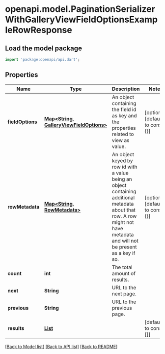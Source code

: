 # openapi.model.PaginationSerializerWithGalleryViewFieldOptionsExampleRowResponse

## Load the model package
```dart
import 'package:openapi/api.dart';
```

## Properties
Name | Type | Description | Notes
------------ | ------------- | ------------- | -------------
**fieldOptions** | [**Map<String, GalleryViewFieldOptions>**](GalleryViewFieldOptions.md) | An object containing the field id as key and the properties related to view as value. | [optional] [default to const {}]
**rowMetadata** | [**Map<String, RowMetadata>**](RowMetadata.md) | An object keyed by row id with a value being an object containing additional metadata about that row. A row might not have metadata and will not be present as a key if so. | [optional] [default to const {}]
**count** | **int** | The total amount of results. | 
**next** | **String** | URL to the next page. | 
**previous** | **String** | URL to the previous page. | 
**results** | [**List<ExampleRowResponse>**](ExampleRowResponse.md) |  | [default to const []]

[[Back to Model list]](../README.md#documentation-for-models) [[Back to API list]](../README.md#documentation-for-api-endpoints) [[Back to README]](../README.md)


